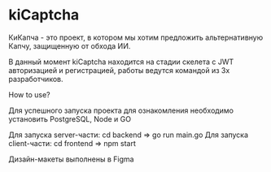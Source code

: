 # kiCaptcha


КиКапча - это проект, в котором мы хотим предложить альтернативную Капчу, защищенную от обхода ИИ.

В данный момент kiCaptcha находится на стадии скелета с JWT авторизацией и регистрацией, работы ведутся командой из 3х разработчиков.

How to use?

Для успешного запуска проекта для ознакомления необходимо установить PostgreSQL, Node и GO

Для запуска server-части: cd backend => go run main.go
Для запуска client-части: cd frontend => npm start

Дизайн-макеты выполнены в Figma
